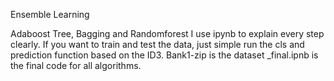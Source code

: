 Ensemble Learning

Adaboost Tree, Bagging and Randomforest
I use ipynb to explain every step clearly. 
If you want to train and test the data, just simple run the cls and prediction function based on the ID3.
Bank1-zip is the dataset
_final.ipnb is the final code for all algorithms.
